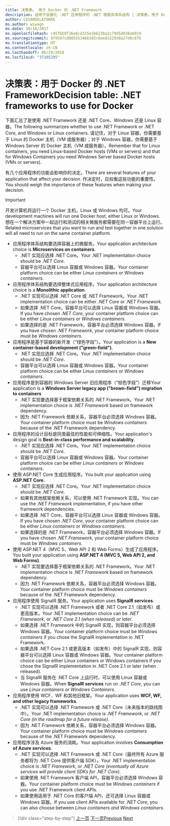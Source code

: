 ```yaml
---
title: 决策表。 用于 Docker 的 .NET Framework
description: 适用于容器化 .NET 应用程序的 .NET 微服务体系结构 | 决策表，用于 Docker 的 .NET Framework
author: CESARDELATORRE
ms.author: wiwagn
ms.date: 10/18/2017
ms.openlocfilehash: c45fbb9f26e6cd315e1b623ba2c79d5d038a6919
ms.sourcegitcommit: 979597cd8055534b63d2c6ee8322938a27d0c87b
ms.translationtype: HT
ms.contentlocale: zh-CN
ms.lasthandoff: 06/29/2018
ms.locfileid: "37105295"
---
```

# <a name="decision-table-net-frameworks-to-use-for-docker"></a><span data-ttu-id="15784-104">决策表：用于 Docker 的 .NET Framework</span><span class="sxs-lookup"><span data-stu-id="15784-104">Decision table: .NET frameworks to use for Docker</span></span>

<span data-ttu-id="15784-105">下面汇总了是使用 .NET Framework 还是 .NET Core、Windows 还是 Linux 容器。</span><span class="sxs-lookup"><span data-stu-id="15784-105">The following summarizes whether to use .NET Framework or .NET Core, and Windows or Linux containers.</span></span> <span data-ttu-id="15784-106">请记住，对于 Linux 容器，你需要基于 Linux 的 Docker 主机（VM 或服务器）；对于 Windows 容器，你需要基于 Windows Server 的 Docker 主机（VM 或服务器）。</span><span class="sxs-lookup"><span data-stu-id="15784-106">Remember that for Linux containers, you need Linux-based Docker hosts (VMs or servers) and that for Windows Containers you need Windows Server based Docker hosts (VMs or servers).</span></span>

<span data-ttu-id="15784-107">有几个应用程序的功能会影响你的决定。</span><span class="sxs-lookup"><span data-stu-id="15784-107">There are several features of your application that affect your decision.</span></span> <span data-ttu-id="15784-108">作决定时，应权衡这些功能的重要性。</span><span class="sxs-lookup"><span data-stu-id="15784-108">You should weigh the importance of these features when making your decision.</span></span>

> [!IMPORTANT]
> <span data-ttu-id="15784-109">开发计算机将运行一个 Docker 主机，Linux 或 Windows 均可。</span><span class="sxs-lookup"><span data-stu-id="15784-109">Your development machines will run one Docker host, either Linux or Windows.</span></span> <span data-ttu-id="15784-110">想在一个解决方案中一起运行和测试的相关微服务都需要在同一容器平台上运行。</span><span class="sxs-lookup"><span data-stu-id="15784-110">Related microservices that you want to run and test together in one solution will all need to run on the same container platform.</span></span>

* <span data-ttu-id="15784-111">应用程序体系结构要选择容器上的微服务。</span><span class="sxs-lookup"><span data-stu-id="15784-111">Your application architecture choice is **Microservices on containers**.</span></span>
    - <span data-ttu-id="15784-112">.NET 实现应选择 .NET Core。</span><span class="sxs-lookup"><span data-stu-id="15784-112">Your .NET implementation choice should be *.NET Core*.</span></span>
    - <span data-ttu-id="15784-113">容器平台可以选择 Linux 容器或 Windows 容器。</span><span class="sxs-lookup"><span data-stu-id="15784-113">Your container platform choice can be either *Linux containers* or *Windows containers*.</span></span>
* <span data-ttu-id="15784-114">应用程序体系结构要选择整体式应用程序。</span><span class="sxs-lookup"><span data-stu-id="15784-114">Your application architecture choice is a **Monolithic application**.</span></span>
    - <span data-ttu-id="15784-115">.NET 实现可以选择 .NET Core 或 .NET Framework。</span><span class="sxs-lookup"><span data-stu-id="15784-115">Your .NET implementation choice can be either *.NET Core* or *.NET Framework*.</span></span>
    - <span data-ttu-id="15784-116">如果选择 .NET Core，容器平台可以选择 Linux 容器或 Windows 容器。</span><span class="sxs-lookup"><span data-stu-id="15784-116">If you have chosen *.NET Core*, your container platform choice can be either *Linux containers* or *Windows containers*.</span></span>
    - <span data-ttu-id="15784-117">如果选择的是 .NET Framework，容器平台必须选择 Windows 容器。</span><span class="sxs-lookup"><span data-stu-id="15784-117">If you have chosen *.NET Framework*, your container platform choice must be *Windows containers*.</span></span>
* <span data-ttu-id="15784-118">应用程序是基于容器的新开发（“绿色字段”）。</span><span class="sxs-lookup"><span data-stu-id="15784-118">Your application is a  **New container-based development ("green-field")**.</span></span>
    - <span data-ttu-id="15784-119">.NET 实现应选择 .NET Core。</span><span class="sxs-lookup"><span data-stu-id="15784-119">Your .NET implementation choice should be *.NET Core*.</span></span>
    - <span data-ttu-id="15784-120">容器平台可以选择 Linux 容器或 Windows 容器。</span><span class="sxs-lookup"><span data-stu-id="15784-120">Your container platform choice can be either *Linux containers* or *Windows containers*.</span></span>
* <span data-ttu-id="15784-121">应用程序是到容器的 Windows Server 旧应用程序（“棕色字段”）迁移</span><span class="sxs-lookup"><span data-stu-id="15784-121">Your application is a **Windows Server legacy app ("brown-field") migration to containers**</span></span>
    - <span data-ttu-id="15784-122">.NET 实现要选择基于框架依赖关系的 .NET Framework。</span><span class="sxs-lookup"><span data-stu-id="15784-122">Your .NET implementation choice is *.NET Framework* based on framework dependency.</span></span>
    - <span data-ttu-id="15784-123">因为 .NET Framework 依赖关系，容器平台必须选择 Windows 容器。</span><span class="sxs-lookup"><span data-stu-id="15784-123">Your container platform choice must be *Windows containers* because of the .NET Framework dependency.</span></span>
* <span data-ttu-id="15784-124">应用程序的设计目标是同类最佳的性能和可伸缩性。</span><span class="sxs-lookup"><span data-stu-id="15784-124">Your application's design goal is **Best-in-class performance and scalability**.</span></span>
    - <span data-ttu-id="15784-125">.NET 实现应选择 .NET Core。</span><span class="sxs-lookup"><span data-stu-id="15784-125">Your .NET implementation choice should be *.NET Core*.</span></span>
    - <span data-ttu-id="15784-126">容器平台可以选择 Linux 容器或 Windows 容器。</span><span class="sxs-lookup"><span data-stu-id="15784-126">Your container platform choice can be either *Linux containers* or *Windows containers*.</span></span>
* <span data-ttu-id="15784-127">使用 ASP.NET Core 生成应用程序。</span><span class="sxs-lookup"><span data-stu-id="15784-127">You built your application using **ASP.NET Core**.</span></span>
    - <span data-ttu-id="15784-128">.NET 实现应选择 .NET Core。</span><span class="sxs-lookup"><span data-stu-id="15784-128">Your .NET implementation choice should be *.NET Core*.</span></span>
    - <span data-ttu-id="15784-129">如果有其他框架依赖关系，可以使用 .NET Framework 实现。</span><span class="sxs-lookup"><span data-stu-id="15784-129">You can use the *.NET Framework* implementation, if you have other framework dependencies.</span></span>
    - <span data-ttu-id="15784-130">如果选择 .NET Core，容器平台可以选择 Linux 容器或 Windows 容器。</span><span class="sxs-lookup"><span data-stu-id="15784-130">If you have chosen *.NET Core*, your container platform choice can be either *Linux containers* or *Windows containers*.</span></span>
    - <span data-ttu-id="15784-131">如果选择的是 .NET Framework，容器平台必须选择 Windows 容器。</span><span class="sxs-lookup"><span data-stu-id="15784-131">If you have chosen *.NET Framework*, your container platform choice must be *Windows containers*.</span></span>
* <span data-ttu-id="15784-132">使用 ASP.NET 4（MVC 5、Web API 2 和 Web Forms）生成了应用程序。</span><span class="sxs-lookup"><span data-stu-id="15784-132">You built your application using **ASP.NET 4 (MVC 5, Web API 2, and Web Forms)**.</span></span>
    - <span data-ttu-id="15784-133">.NET 实现要选择基于框架依赖关系的 .NET Framework。</span><span class="sxs-lookup"><span data-stu-id="15784-133">Your .NET implementation choice is *.NET Framework* based on framework dependency.</span></span>
    - <span data-ttu-id="15784-134">因为 .NET Framework 依赖关系，容器平台必须选择 Windows 容器。</span><span class="sxs-lookup"><span data-stu-id="15784-134">Your container platform choice must be *Windows containers* because of the .NET Framework dependency.</span></span>
* <span data-ttu-id="15784-135">应用程序使用 SignalR 服务。</span><span class="sxs-lookup"><span data-stu-id="15784-135">Your application uses **SignalR services**.</span></span>
    - <span data-ttu-id="15784-136">.NET 实现可以选择 .NET Framework 或者 .NET Core 2.1（如发布）或更高版本。</span><span class="sxs-lookup"><span data-stu-id="15784-136">Your .NET implementation choice can be *.NET Framework*, or *.NET Core 2.1 (when released) or later*.</span></span>
    - <span data-ttu-id="15784-137">如果选择 .NET Framework 中的 SignalR 实现，则容器平台必须选择 Windows 容器。</span><span class="sxs-lookup"><span data-stu-id="15784-137">Your container platform choice must be *Windows containers* if you chose the SignalR implementation in .NET Framework.</span></span>
    - <span data-ttu-id="15784-138">如果选择 .NET Core 2.1 或更高版本（如发布）中的 SignalR 实现，则容器平台可以选择 Linux 容器或 Windows 容器。</span><span class="sxs-lookup"><span data-stu-id="15784-138">Your container platform choice can be either Linux containers or Windows containers if you chose the SignalR implementation in .NET Core 2.1 or later (when released).</span></span>  
    - <span data-ttu-id="15784-139">当 SignalR 服务在 .NET Core 上运行时，可以使用 Linux 容器或 Windows 容器。</span><span class="sxs-lookup"><span data-stu-id="15784-139">When **SignalR services** run on *.NET Core*, you can use *Linux containers or Windows Containers*.</span></span>
* <span data-ttu-id="15784-140">应用程序使用 WCF、WF 和其他旧框架。</span><span class="sxs-lookup"><span data-stu-id="15784-140">Your application uses **WCF, WF, and other legacy frameworks**.</span></span>
    - <span data-ttu-id="15784-141">.NET 实现可以选择 .NET Framework 或 .NET Core（未来版本的路线图中）。</span><span class="sxs-lookup"><span data-stu-id="15784-141">Your .NET implementation choice is *.NET Framework*, or *.NET Core (in the roadmap for a future release)*.</span></span>
    - <span data-ttu-id="15784-142">因为 .NET Framework 依赖关系，容器平台必须选择 Windows 容器。</span><span class="sxs-lookup"><span data-stu-id="15784-142">Your container platform choice must be *Windows containers* because of the .NET Framework dependency.</span></span>
* <span data-ttu-id="15784-143">应用程序涉及 Azure 服务的消耗。</span><span class="sxs-lookup"><span data-stu-id="15784-143">Your application involves **Consumption of Azure services**.</span></span>
    - <span data-ttu-id="15784-144">.NET 实现可以选择 .NET Framework 或 .NET Core（最终所有 Azure 服务都将为 .NET Core 提供客户端 SDK）。</span><span class="sxs-lookup"><span data-stu-id="15784-144">Your .NET implementation choice is *.NET Framework*, or *.NET Core (eventually all Azure services will provide client SDKs for .NET Core)*.</span></span>
    - <span data-ttu-id="15784-145">如果使用 .NET Framework 客户端 API，容器平台必须选择 Windows 容器。</span><span class="sxs-lookup"><span data-stu-id="15784-145">Your container platform choice must be *Windows containers* if you use .NET Framework client APIs.</span></span>
    - <span data-ttu-id="15784-146">如果使用适用于 .NET Core 的客户端 API，还可选择 Linux 容器或 Windows 容器。</span><span class="sxs-lookup"><span data-stu-id="15784-146">If you use client APIs available for *.NET Core*, you can also choose between *Linux containers and Windows containers*.</span></span>

>[!div class="step-by-step"]
<span data-ttu-id="15784-147">[上一页](net-framework-container-scenarios.md)
[下一页](net-container-os-targets.md)</span><span class="sxs-lookup"><span data-stu-id="15784-147">[Previous](net-framework-container-scenarios.md)
[Next](net-container-os-targets.md)</span></span>
